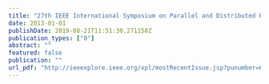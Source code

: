 ```yaml
---
title: "27th IEEE International Symposium on Parallel and Distributed Processing, IPDPS 2013, Cambridge, MA, USA, May 20-24, 2013"
date: 2013-01-01
publishDate: 2019-08-21T11:51:30.271158Z
publication_types: ["0"]
abstract: ""
featured: false
publication: ""
url_pdf: "http://ieeexplore.ieee.org/xpl/mostRecentIssue.jsp?punumber=6569024"
---
```


